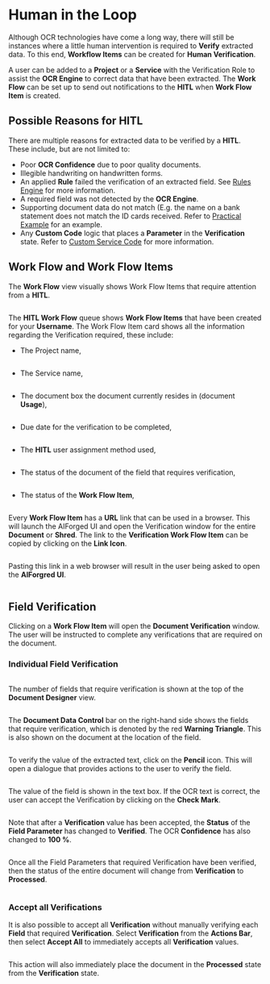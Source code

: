 # Human in the Loop

Although OCR technologies have come a long way, there will still be instances where a little human intervention is required to **Verify** extracted data. To this end, **Workflow Items** can be created for **Human Verification**.

A user can be added to a **Project** or a **Service** with the Verification Role to assist the **OCR Engine** to correct data that have been extracted. The **Work Flow** can be set up to send out notifications to the **HITL** when **Work Flow Item** is created.

## Possible Reasons for HITL

There are multiple reasons for extracted data to be verified by a **HITL**. These include, but are not limited to:

* Poor **OCR Confidence** due to poor quality documents.
* Illegible handwriting on handwritten forms.
* An applied **Rule** failed the verification of an extracted field. See [Rules Engine](../rules-engine/rules-engine.md) for more information.
* A required field was not detected by the **OCR Engine**.
* Supporting document data do not match (E.g. the name on a bank statement does not match the ID cards received. Refer to [Practical Example](../practical-examples/credit-application-process-accept-or-reject-the-application.md) for an example.
* Any **Custom Code** logic that places a **Parameter** in the **Verification** state. Refer to [Custom Service Code](custom-service-code/) for more information.

## Work Flow and Work Flow Items

The **Work Flow** view visually shows Work Flow Items that require attention from a **HITL**.

<figure><img src="../.gitbook/assets/image (31) (1) (2).png" alt=""><figcaption></figcaption></figure>

The **HITL Work Flow** queue shows **Work Flow Items** that have been created for your **Username**. The Work Flow Item card shows all the information regarding the Verification required, these include:

*   The Project name,

    <figure><img src="../.gitbook/assets/image (46) (1).png" alt=""><figcaption></figcaption></figure>
*   The Service name,

    <figure><img src="../.gitbook/assets/image (3) (1) (2).png" alt=""><figcaption></figcaption></figure>
*   The document box the document currently resides in (document **Usage**),

    <figure><img src="../.gitbook/assets/image (58).png" alt=""><figcaption></figcaption></figure>
*   Due date for the verification to be completed,

    <figure><img src="../.gitbook/assets/image (54) (1).png" alt=""><figcaption></figcaption></figure>
*   The **HITL** user assignment method used,

    <figure><img src="../.gitbook/assets/image (12) (3) (2).png" alt=""><figcaption></figcaption></figure>
*   The status of the document of the field that requires verification,

    <figure><img src="../.gitbook/assets/image (9) (2).png" alt=""><figcaption></figcaption></figure>
*   The status of the **Work Flow Item**,

    <figure><img src="../.gitbook/assets/image (13) (1) (1) (2).png" alt=""><figcaption></figcaption></figure>

Every **Work Flow Item** has a **URL** link that can be used in a browser. This will launch the AIForged UI and open the Verification window for the entire **Document** or **Shred**. The link to the **Verification Work Flow Item** can be copied by clicking on the **Link Icon**.

<figure><img src="../.gitbook/assets/image (47) (1).png" alt=""><figcaption></figcaption></figure>

Pasting this link in a web browser will result in the user being asked to open the **AIForgred UI**.

<figure><img src="../.gitbook/assets/image (37) (1).png" alt=""><figcaption></figcaption></figure>

## Field Verification

Clicking on a **Work Flow Item** will open the **Document Verification** window. The user will be instructed to complete any verifications that are required on the document.

### Individual Field Verification

<figure><img src="../.gitbook/assets/image (49) (1).png" alt=""><figcaption></figcaption></figure>

The number of fields that require verification is shown at the top of the **Document Designer** view.

<figure><img src="../.gitbook/assets/image (36) (1).png" alt=""><figcaption></figcaption></figure>

The **Document Data Control** bar on the right-hand side shows the fields that require verification, which is denoted by the red **Warning Triangle**. This is also shown on the document at the location of the field.

<figure><img src="../.gitbook/assets/image (21) (1) (1).png" alt=""><figcaption></figcaption></figure>

To verify the value of the extracted text, click on the **Pencil** icon. This will open a dialogue that provides actions to the user to verify the field.

<figure><img src="../.gitbook/assets/image (62).png" alt=""><figcaption></figcaption></figure>

The value of the field is shown in the text box. If the OCR text is correct, the user can accept the Verification by clicking on the **Check Mark**.

<figure><img src="../.gitbook/assets/image (15) (1) (1) (1).png" alt=""><figcaption></figcaption></figure>

Note that after a **Verification** value has been accepted, the **Status** of the **Field Parameter** has changed to **Verified**. The OCR **Confidence** has also changed to **100 %**.

<figure><img src="../.gitbook/assets/image (19) (1) (1).png" alt=""><figcaption></figcaption></figure>

Once all the Field Parameters that required Verification have been verified, then the status of the entire document will change from **Verification** to **Processed**.

<figure><img src="../.gitbook/assets/image (8) (3) (1).png" alt=""><figcaption></figcaption></figure>

### Accept all Verifications

It is also possible to accept all **Verification** without manually verifying each **Field** that required **Verification**. Select **Verification** from the **Actions Bar**, then select **Accept All** to immediately accepts all **Verification** values.

<figure><img src="../.gitbook/assets/image (50) (1).png" alt=""><figcaption></figcaption></figure>

This action will also immediately place the document in the **Processed** state from the **Verification** state.

<figure><img src="../.gitbook/assets/image (7) (4).png" alt=""><figcaption></figcaption></figure>

